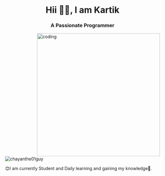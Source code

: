 <h1 align="center">Hii 🙋‍♂️, I am Kartik</h1>
<h3 align="center">A Passionate Programmer</h3>
<img align="right" alt="coding" width="400" src="https://miro.medium.com/max/1360/1*zVnWJtyGOX_kUIDm6ccCfQ.gif">
<p align="left"> <img src="https://komarev.com/ghpvc/?username=chayanthe01guy&label=Profile%20views&color=0e75b6&style=flat" alt="chayanthe01guy" /> </p>

😊I am currently Student and Daily learning and gaining my knowledge📑.




